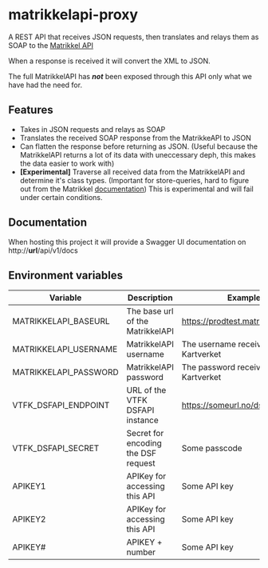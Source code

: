 # matrikkelapi-proxy
A REST API that receives JSON requests, then translates and relays them as SOAP to the [Matrikkel API](https://kartkatalog.geonorge.no/metadata/matrikkelapi/51627b36-c619-4e6d-89ef-472cc248c1c4)

When a response is received it will convert the XML to JSON.

The full MatrikkelAPI has ***not*** been exposed through this API only what we have had the need for.

## Features
* Takes in JSON requests and relays as SOAP
* Translates the received SOAP response from the MatrikkeAPI to JSON
* Can flatten the response before returning as JSON. (Useful because the MatrikkelAPI returns a lot of its data with uneccessary deph, this makes the data easier to work with)
* **[Experimental]** Traverse all received data from the MatrikkelAPI and determine it's class types. (Important for store-queries, hard to figure out from the Matrikkel [documentation](https://prodtest.matrikkel.no/matrikkel/matrikkel.html)) This is experimental and will fail under certain conditions.

## Documentation
When hosting this project it will provide a Swagger UI documentation on http://**url**/api/v1/docs

## Environment variables
|Variable|Description|Example
|---|---|---|
| MATRIKKELAPI_BASEURL | The base url of the MatrikkelAPI | https://prodtest.matrikkel.no/
| MATRIKKELAPI_USERNAME | MatrikkelAPI username | The username received from Kartverket
| MATRIKKELAPI_PASSWORD | MatrikkelAPI password | The password received from Kartverket
| VTFK_DSFAPI_ENDPOINT | URL of the VTFK DSFAPI instance | https://someurl.no/dsf/v1/lookup
| VTFK_DSFAPI_SECRET | Secret for encoding the DSF request | Some passcode
| APIKEY1 | APIKey for accessing this API | Some API key
| APIKEY2 | APIKey for accessing this API | Some API key
| APIKEY# | APIKEY + number | Some API key | Some API key